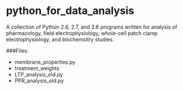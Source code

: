 # python_for_data_analysis
A collection of Python 2.6, 2.7, and 3.6 programs written for analysis of pharmacology, field electrophysiology, whole-cell patch clamp electrophysiology, and biochemsitry studies.

###Files:
* membrane_properties.py
* treatment_weights
* LTP_analysis_old.py
* PPR_analysis_old.py
